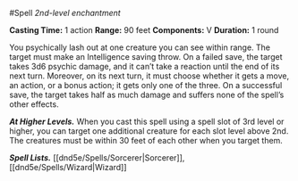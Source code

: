 #Spell
*2nd-level enchantment*

**Casting Time:** 1 action
**Range:** 90 feet
**Components:** V
**Duration:** 1 round

You psychically lash out at one creature you can see within range. The target must make an Intelligence saving throw. On a failed save, the target takes 3d6 psychic damage, and it can’t take a reaction until the end of its next turn. Moreover, on its next turn, it must choose whether it gets a move, an action, or a bonus action; it gets only one of the three. On a successful save, the target takes half as much damage and suffers none of the spell’s other effects.

***At Higher Levels.*** When you cast this spell using a spell slot of 3rd level or higher, you can target one additional creature for each slot level above 2nd. The creatures must be within 30 feet of each other when you target them.

***Spell Lists.*** [[dnd5e/Spells/Sorcerer\|Sorcerer]], [[dnd5e/Spells/Wizard\|Wizard]]